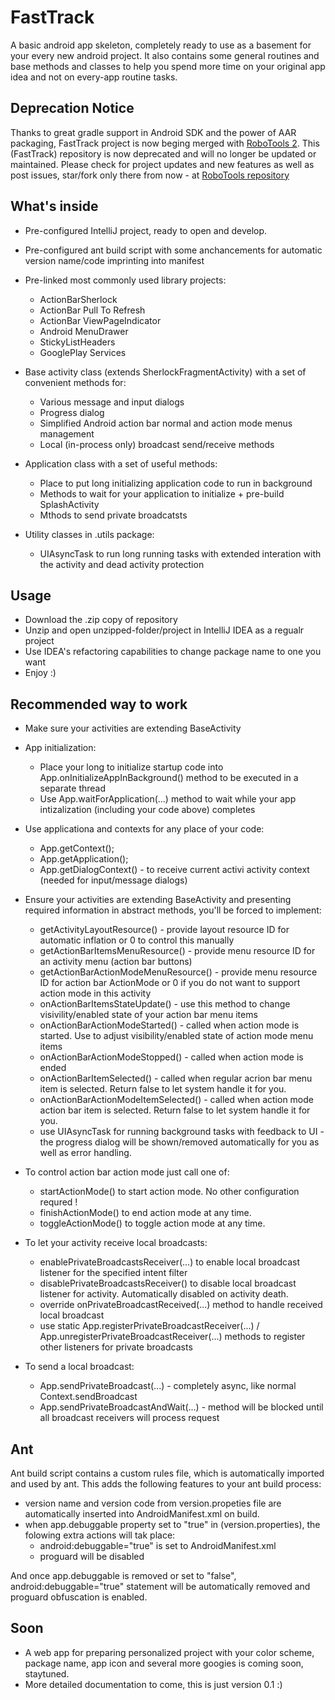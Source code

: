 FastTrack
=========

A basic android app skeleton, completely ready to use as a basement for your every new android project. 
It also contains some general routines and base methods and classes to help you spend more time on your original
app idea and not on every-app routine tasks.


Deprecation Notice
------------------
Thanks to great gradle support in Android SDK and the power of AAR packaging, FastTrack project is now beging
merged with [RoboTools 2](https://github.com/LivotovLabs/RoboTools). This (FastTrack) repository is now deprecated and will no longer be updated or maintained. Please check for project updates and new features as well as post issues, star/fork only there from now - at [RoboTools repository](https://github.com/LivotovLabs/RoboTools)




What's inside
-------------

- Pre-configured IntelliJ project, ready to open and develop.
- Pre-configured ant build script with some anchancements for automatic version name/code imprinting into manifest
- Pre-linked most commonly used library projects: 
  - ActionBarSherlock
  - ActionBar Pull To Refresh
  - ActionBar ViewPageIndicator
  - Android MenuDrawer
  - StickyListHeaders
  - GooglePlay Services

- Base activity class (extends SherlockFragmentActivity) with a set of convenient methods for:
  - Various message and input dialogs
  - Progress dialog
  - Simplified Android action bar normal and action mode menus management
  - Local (in-process only) broadcast send/receive methods

- Application class with a set of useful methods:
  - Place to put long initializing application code to run in background
  - Methods to wait for your application to initialize + pre-build SplashActivity
  - Mthods to send private broadcatsts
  
- Utility classes in .utils package:
  - UIAsyncTask to run long running tasks with extended interation with the activity and dead activity protection


Usage
-----

- Download the .zip copy of repository
- Unzip and open unzipped-folder/project in IntelliJ IDEA as a regualr project
- Use IDEA's refactoring capabilities to change package name to one you want
- Enjoy :)

Recommended way to work
-----------------------

- Make sure your activities are extending BaseActivity

- App initialization:
  - Place your long to initialize startup code into App.onInitializeAppInBackground() method to be executed in a separate thread
  - Use App.waitForApplication(...) method to wait while your app intizalization (including your code above) completes
  
- Use applicationa and contexts for any place of your code:
  - App.getContext();
  - App.getApplication();
  - App.getDialogContext() - to receive current activi activity context (needed for input/message dialogs)
  
- Ensure your activities are extending BaseActivity and presenting required information in abstract methods, you'll be forced to implement:
  - getActivityLayoutResource() - provide layout resource ID for automatic inflation or 0 to control this manually
  - getActionBarItemsMenuResource() - provide menu resource ID for an activity menu (action bar buttons)
  - getActionBarActionModeMenuResource() - provide menu resource ID for action bar ActionMode or 0 if you do not want to support action mode in this activity
  - onActionBarItemsStateUpdate() - use this method to change visivility/enabled state of your action bar menu items
  - onActionBarActionModeStarted() - called when action mode is started. Use to adjust visibility/enabled state of action mode menu items
  - onActionBarActionModeStopped() - called when action mode is ended
  - onActionBarItemSelected() - called when regular acrion bar menu item is selected. Return false to let system handle it for you.
  - onActionBarActionModeItemSelected() - called when action mode action bar item is selected. Return false to let system handle it for you.
  - use UIAsyncTask for running background tasks with feedback to UI - the progress dialog will be shown/removed automatically for you as well as error handling.  

- To control action bar action mode just call one of:
  - startActionMode() to start action mode. No other configuration requred !
  - finishActionMode() to end action mode at any time.
  - toggleActionMode() to toggle action mode at any time.
  
- To let your activity receive local broadcasts:
  - enablePrivateBroadcastsReceiver(...) to enable local broadcast listener for the specified intent filter
  - disablePrivateBroadcastsReceiver() to disable local broadcast listener for activity. Automatically disabled on activity death.
  - override onPrivateBroadcastReceived(...) method to handle received local broadcast
  - use static App.registerPrivateBroadcastReceiver(...) / App.unregisterPrivateBroadcastReceiver(...) methods to register other listeners for private broadcasts
  
- To send a local broadcast:
  - App.sendPrivateBroadcast(...) - completely async, like normal Context.sendBroadcast
  - App.sendPrivateBroadcastAndWait(...) - method will be blocked until all broadcast receivers will process request


Ant
---

Ant build script contains a custom rules file, which is automatically imported and used by ant. This adds the following features to your ant build process:

- version name and version code from version.propeties file are automatically inserted into AndroidManifest.xml on build.
- when app.debuggable property set to "true" in (version.properties), the folowing extra actions will tak place:
  - android:debuggable="true" is set to AndroidManifest.xml
  - proguard will be disabled

And once app.debuggable is removed or set to "false", android:debuggable="true" statement will be automatically removed and proguard obfuscation is enabled.



Soon
----

- A web app for preparing personalized project with your color scheme, package name, app icon and several more googies is coming soon, staytuned.
- More detailed documentation to come, this is just version 0.1 :)


